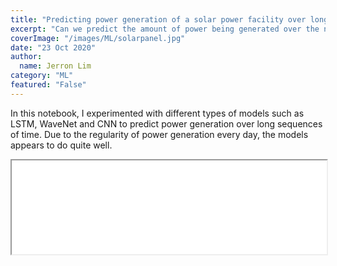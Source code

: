 ```yaml
---
title: "Predicting power generation of a solar power facility over long time sequences"
excerpt: "Can we predict the amount of power being generated over the next few days?"
coverImage: "/images/ML/solarpanel.jpg"
date: "23 Oct 2020"
author:
  name: Jerron Lim
category: "ML"
featured: "False"
---
```


In this notebook, I experimented with different types of models such as LSTM, WaveNet and CNN to predict power generation over long sequences of time. Due to the regularity of power generation every day, the models appears to do quite well.

<iframe src="/html_files/solar-gen.html" onload="this.style.height=(this.contentWindow.document.body.scrollHeight+20)+'px';" style="width:100%"></iframe>
